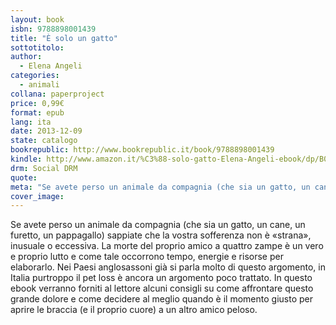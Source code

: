 ```yaml
---
layout: book
isbn: 9788898001439
title: "È solo un gatto"
sottotitolo:
author:
  - Elena Angeli
categories:
  - animali
collana: paperproject
price: 0,99€
format: epub
lang: ita
date: 2013-12-09
state: catalogo
bookrepublic: http://www.bookrepublic.it/book/9788898001439
kindle: http://www.amazon.it/%C3%88-solo-gatto-Elena-Angeli-ebook/dp/B00H79N658/
drm: Social DRM
quote: 
meta: "Se avete perso un animale da compagnia (che sia un gatto, un cane, un furetto, un pappagallo) sappiate che la vostra sofferenza non è «strana», inusuale o eccessiva"
cover_image:
---
```


Se avete perso un animale da compagnia (che sia un gatto, un cane, un furetto, un pappagallo) sappiate che la vostra sofferenza non è «strana», inusuale o eccessiva. La morte del proprio amico a quattro zampe è un vero e proprio lutto e come tale occorrono tempo, energie e risorse per elaborarlo. Nei Paesi anglosassoni già si parla molto di questo argomento, in Italia purtroppo il pet loss è ancora un argomento poco trattato. In questo ebook verranno forniti al lettore alcuni consigli su come affrontare questo grande dolore e come decidere al meglio quando è il momento giusto per aprire le braccia (e il proprio cuore) a un altro amico peloso.